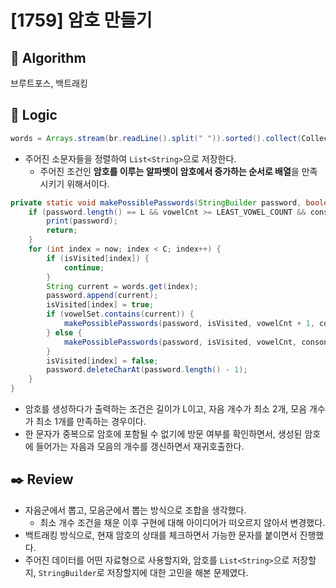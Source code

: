 # [1759] 암호 만들기

## :pushpin: **Algorithm**

브루트포스, 백트래킹

## :round_pushpin: **Logic**

```java
words = Arrays.stream(br.readLine().split(" ")).sorted().collect(Collectors.toList());
```

- 주어진 소문자들을 정렬하여 `List<String>`으로 저장한다.
  - 주어진 조건인 **암호를 이루는 알파벳이 암호에서 증가하는 순서로 배열**을 만족시키기 위해서이다.

```java
private static void makePossiblePasswords(StringBuilder password, boolean[] isVisited, int vowelCnt, int consonantCnt, int now) {
    if (password.length() == L && vowelCnt >= LEAST_VOWEL_COUNT && consonantCnt >= LEAST_CONSONANT_COUNT) {
        print(password);
        return;
    }
    for (int index = now; index < C; index++) {
        if (isVisited[index]) {
            continue;
        }
        String current = words.get(index);
        password.append(current);
        isVisited[index] = true;
        if (vowelSet.contains(current)) {
            makePossiblePasswords(password, isVisited, vowelCnt + 1, consonantCnt, index + 1);
        } else {
            makePossiblePasswords(password, isVisited, vowelCnt, consonantCnt + 1, index + 1);
        }
        isVisited[index] = false;
        password.deleteCharAt(password.length() - 1);
    }
}
```

- 암호를 생성하다가 출력하는 조건은 길이가 L이고, 자음 개수가 최소 2개, 모음 개수가 최소 1개를 만족하는 경우이다.
- 한 문자가 중복으로 암호에 포함될 수 없기에 방문 여부를 확인하면서, 생성된 암호에 들어가는 자음과 모음의 개수를 갱신하면서 재귀호출한다.

## :black_nib: **Review**
- 자음군에서 뽑고, 모음군에서 뽑는 방식으로 조합을 생각했다.
  - 최소 개수 조건을 채운 이후 구현에 대해 아이디어가 떠오르지 않아서 변경했다.
- 백트래킹 방식으로, 현재 암호의 상태를 체크하면서 가능한 문자를 붙이면서 진행했다.
- 주어진 데이터를 어떤 자료형으로 사용할지와, 암호를 `List<String>`으로 저장할지, `StringBuilder`로 저장할지에 대한 고민을 해본 문제였다.